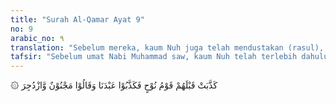 ```yaml
---
title: "Surah Al-Qamar Ayat 9"
no: 9
arabic_no: ٩
translation: "Sebelum mereka, kaum Nuh juga telah mendustakan (rasul), maka mereka mendustakan hamba Kami (Nuh) dan mengatakan, “Dia orang gila!” Lalu diusirnya dengan ancaman. "
tafsir: "Sebelum umat Nabi Muhammad saw, kaum Nuh telah terlebih dahulu mendustakan kerasulan Nabi Nuh. Mereka mendustakan kerasulan Nabi Nuh bahkan mereka menuduhnya gila serta mengancam dan menakut-nakuti Nabi Nuh supaya menghentikan dakwahnya, jika tidak mereka akan merajamnya."
---
```

۞ كَذَّبَتْ قَبْلَهُمْ قَوْمُ نُوْحٍ فَكَذَّبُوْا عَبْدَنَا وَقَالُوْا مَجْنُوْنٌ وَّازْدُجِرَ